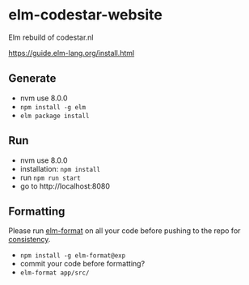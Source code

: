 # elm-codestar-website
Elm rebuild of codestar.nl

https://guide.elm-lang.org/install.html

## Generate

* nvm use 8.0.0
* `npm install -g elm`
* `elm package install`

## Run

* nvm use 8.0.0
* installation: `npm install`
* run `npm run start`
* go to http://localhost:8080

	
## Formatting

Please run [elm-format](https://github.com/avh4/elm-format) on all your code before pushing to the repo for [consistency](https://github.com/avh4/elm-format#elm-format).

* `npm install -g elm-format@exp`
* commit your code before formatting?
* `elm-format app/src/`

